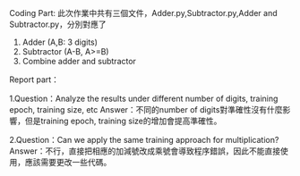 Coding Part:
此次作業中共有三個文件，Adder.py,Subtractor.py,Adder and Subtractor.py，分別對應了
1. Adder (A,B: 3 digits)
2. Subtractor (A-B, A>=B)
3. Combine adder and subtractor


Report part：

1.Question：Analyze the results under different number of digits, training epoch, training size, etc
Answer：不同的number of digits對準確性沒有什麼影響，但是training epoch, training size的增加會提高準確性。

2.Question：Can we apply the same training approach for multiplication?
Answer：不行，直接把相應的加減號改成乘號會導致程序錯誤，因此不能直接使用，應該需要更改一些代碼。

